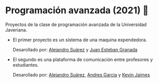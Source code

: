 # Programación avanzada (2021) 🤖

Proyectos de la clase de programación avanzada de la Universidad Javeriana. 

- El primer proyecto es un sistema de una maquina expendedora.
  
    Desarollado por: [Alejandro Suárez](https://github.com/suaracost) y [Juan Esteban Granada](https://github.com/Juaness06)

- El segundo es una plataforma de comunicación entre profesores y estudiantes.
  
    Desarollado por: [Alejandro Suárez](https://github.com/suaracost), [Andres Garcia](https://github.com/andres345gm) y [Kevin Jaimes](https://github.com/KJAIMESC)
